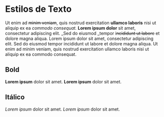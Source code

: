 # Estilos de Texto

Ut enim ad ~~minim veniam~~, quis nostrud exercitation **ullamco laboris** nisi ut aliquip ex ea _commodo consequat._
**Lorem ipsum dolor** sit amet, consectetur adipiscing elit. _Sed do eiusmod _tempor i~~ncididunt ut labore~~ et dolore magna aliqua.
Lorem ipsum dolor sit amet, consectetur adipiscing elit. Sed do eiusmod tempor incididunt ut labore et dolore magna aliqua.
Ut enim ad minim veniam, quis nostrud exercitation ullamco laboris nisi ut aliquip ex ea commodo consequat.

## Bold
**Lorem ipsum** dolor sit amet.
__Lorem ipsum__ dolor sit amet.

## Itálico 
*Lorem ipsum* dolor sit amet.
_Lorem ipsum_ dolor sit amet.
